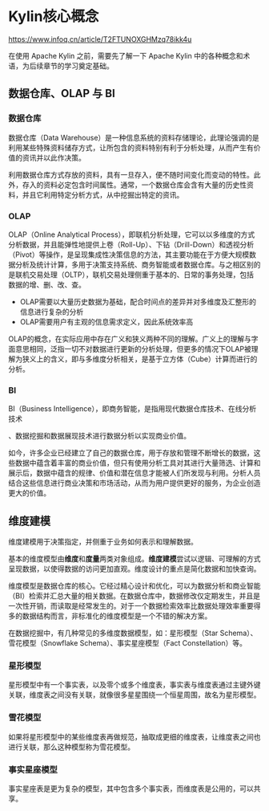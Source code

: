 # Kylin核心概念

https://www.infoq.cn/article/T2FTUNOXGHMzq78ikk4u

在使用 Apache Kylin 之前，需要先了解一下 Apache Kylin 中的各种概念和术语，为后续章节的学习奠定基础。

## 数据仓库、OLAP 与 BI

### 数据仓库

数据仓库（Data Warehouse）是一种信息系统的资料存储理论，此理论强调的是利用某些特殊资料储存方式，让所包含的资料特别有利于分析处理，从而产生有价值的资讯并以此作决策。

利用数据仓库方式存放的资料，具有一旦存入，便不随时间变化而变动的特性。此外，存入的资料必定包含时间属性。通常，一个数据仓库会含有大量的历史性资料，并且它利用特定分析方式，从中挖掘出特定的资讯。

### OLAP

OLAP（Online Analytical Process），即联机分析处理，它可以以多维度的方式分析数据，并且能弹性地提供上卷（Roll-Up）、下钻（Drill-Down）和透视分析（Pivot）等操作，是呈现集成性决策信息的方法，其主要功能在于方便大规模数据分析及统计计算，多用于决策支持系统、商务智能或者数据仓库。与之相区别的是联机交易处理（OLTP），联机交易处理侧重于基本的、日常的事务处理，包括数据的增、删、改、查。

* OLAP需要以大量历史数据为基础，配合时间点的差异并对多维度及汇整形的信息进行复杂的分析
* OLAP需要用户有主观的信息需求定义，因此系统效率高

OLAP的概念，在实际应用中存在广义和狭义两种不同的理解。广义上的理解与字面意思相同，泛指一切不对数据进行更新的分析处理，但更多的情况下OLAP被理解为狭义上的含义，即与多维度分析相关，是基于立方体（Cube）计算而进行的分析。

### BI

BI（Business Intelligence），即商务智能，是指用现代数据仓库技术、在线分析技术

、数据挖掘和数据展现技术进行数据分析以实现商业价值。

如今，许多企业已经建立了自己的数据仓库，用于存放和管理不断增长的数据，这些数据中蕴含着丰富的商业价值，但只有使用分析工具对其进行大量筛选、计算和展示后，数据中蕴含的规律、价值和潜在信息才能被人们所发现与利用。分析人员结合这些信息进行商业决策和市场活动，从而为用户提供更好的服务，为企业创造更大的价值。



## 维度建模

维度建模用于决策指定，并侧重于业务如何表示和理解数据。

基本的维度模型由**维度**和**度量**两类对象组成。**维度建模**尝试以逻辑、可理解的方式呈现数据，以使得数据的访问更加直观。维度设计的重点是简化数据和加快查询。

维度模型是数据仓库的核心。它经过精心设计和优化，可以为数据分析和商业智能（BI）检索并汇总大量的相关数据。在数据仓库中，数据修改仅定期发生，并且是一次性开销，而读取是经常发生的。对于一个数据检索效率比数据处理效率重要得多的数据结构而言，非标准化的维度模型是一个不错的解决方案。

在数据挖掘中，有几种常见的多维度数据模型，如：星形模型（Star Schema）、雪花模型（Snowflake Schema）、事实星座模型（Fact Constellation）等。

### 星形模型

星形模型中有一个事实表，以及零个或多个维度表，事实表与维度表通过主键外键关联，维度表之间没有关联，就像很多星星围绕一个恒星周围，故名为星形模型。

### 雪花模型

如果将星形模型中的某些维度表再做规范，抽取成更细的维度表，让维度表之间也进行关联，那么这种模型称为雪花模型。

### 事实星座模型

事实星座表是更为复杂的模型，其中包含多个事实表，而维度表是公用的，可以共享。